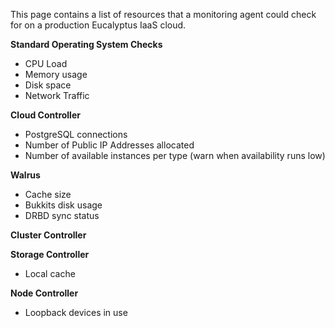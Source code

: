 This page contains a list of resources that a monitoring agent could check for on a production Eucalyptus IaaS cloud.

**Standard Operating System Checks**
* CPU Load
* Memory usage
* Disk space
* Network Traffic

**Cloud Controller**
* PostgreSQL connections
* Number of Public IP Addresses allocated
* Number of available instances per type (warn when availability runs low)

**Walrus**
* Cache size
* Bukkits disk usage
* DRBD sync status 

**Cluster Controller**

**Storage Controller**
* Local cache

**Node Controller**
* Loopback devices in use
